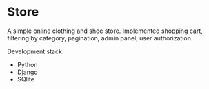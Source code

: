 # Store
A simple online clothing and shoe store. Implemented shopping cart, filtering by category, pagination, admin panel, user authorization.

Development stack:
  - Python
  - Django
  - SQlite
